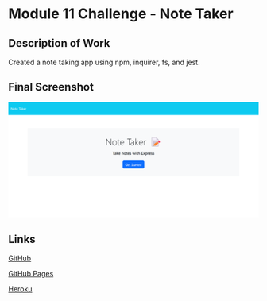 # Module 11 Challenge - Note Taker

## Description of Work
Created a note taking app using npm, inquirer, fs, and jest.

## Final Screenshot
![final screenshot](./Images/unit11finalscreenshot.png)

## Links
[GitHub](https://github.com/bpavlis/note-taker)

[GitHub Pages](https://bpavlis.github.io/note-taker/)

[Heroku](https://note-taker-bpavlis-3be6e2f9308b.herokuapp.com/)